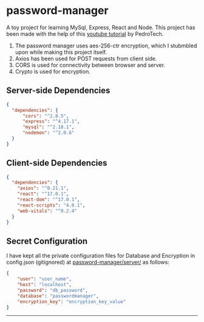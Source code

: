 # password-manager
A toy project for learning MySql, Express, React and Node. This project has been made with the help of this [youtube tutorial](https://www.youtube.com/watch?v=q9V7kLXvP3E) by PedroTech. 

1. The password manager uses aes-256-ctr encryption, which I stubmbled upon while making this project itself.
2. Axios has been used for POST requests from client side.
3. CORS is used for connectivity between browser and server.
4. Crypto is used for encryption.


## Server-side Dependencies
```json
{
  "dependencies": {
      "cors": "^2.8.5",
      "express": "^4.17.1",
      "mysql": "^2.18.1",
      "nodemon": "^2.0.6"
  }
}
```

## Client-side Dependencies
```json
{
  "dependencies": {
    "axios": "^0.21.1",
    "react": "^17.0.1",
    "react-dom": "^17.0.1",
    "react-scripts": "4.0.1",
    "web-vitals": "^0.2.4"
  }
}
```

## Secret Configuration
I have kept all the private configuration files for Database and Encryption in config.json (gitignored) at [password-manager/server/](/server/) as follows:
```json
{
    "user": "user_name",
    "host": "localhost",
    "password": "db_password",
    "database": "passwordmanager",
    "encryption_key": "encryption_key_value"
}
```
------------------

